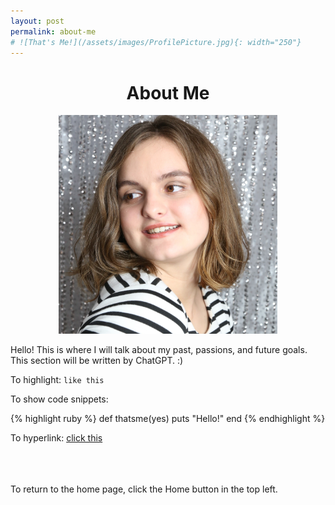 ```yaml
---
layout: post
permalink: about-me
# ![That's Me!](/assets/images/ProfilePicture.jpg){: width="250"}
---
```

    
<h1 class="post-title p-name"><span class="white"> <div style="text-align:center"> About Me </div></span></h1>

<div style="text-align: center"><img src="/assets/images/SideEyePic.jpg" width="350"></div>

Hello! This is where I will talk about my past, passions, and future goals. This section will be written by ChatGPT. :)

To highlight: `like this`

To show code snippets:

{% highlight ruby %}
def thatsme(yes)
  puts "Hello!"
end
{% endhighlight %}

To hyperlink: [click this][hyperlink]

[hyperlink]: https://youtube.com

<br><br><br><span class="grey"> To return to the home page, click the Home button in the top left.</span>